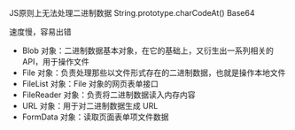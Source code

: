 JS原则上无法处理二进制数据
String.prototype.charCodeAt()
Base64

速度慢，容易出错

- Blob 对象：二进制数据基本对象，在它的基础上，又衍生出一系列相关的 API，用于操作文件
- File 对象：负责处理那些以文件形式存在的二进制数据，也就是操作本地文件
- FileList 对象：File 对象的网页表单接口
- FileReader 对象：负责将二进制数据读入内存内容
- URL 对象：用于对二进制数据生成 URL
- FormData 对象：读取页面表单项文件数据